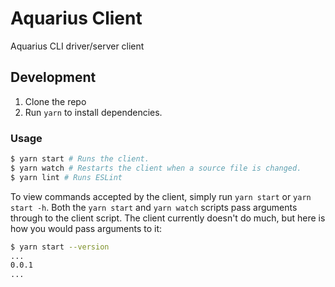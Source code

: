 # Aquarius Client

Aquarius CLI driver/server client

## Development

1. Clone the repo
1. Run `yarn` to install dependencies.

### Usage

```bash
$ yarn start # Runs the client.
$ yarn watch # Restarts the client when a source file is changed.
$ yarn lint # Runs ESLint
```

To view commands accepted by the client, simply run `yarn start` or `yarn start -h`. Both the `yarn start` and `yarn watch` scripts pass arguments through to the client script. The client currently doesn't do much, but here is how you would pass arguments to it:

```bash
$ yarn start --version
...
0.0.1
...
```
